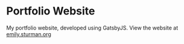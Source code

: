 # Portfolio Website

My portfolio website, developed using GatsbyJS. View the website at [emily.sturman.org](https://emily.sturman.org)
